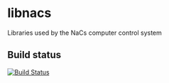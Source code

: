 # libnacs

Libraries used by the NaCs computer control system

## Build status

[![Build Status](https://github.com/nacs-lab/libnacs/actions/workflows/cmake.yml/badge.svg)](https://github.com/nacs-lab/libnacs/actions)
